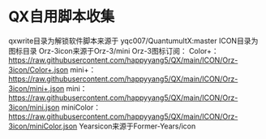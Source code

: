 # QX自用脚本收集
qxwrite目录为解锁软件脚本来源于
yqc007/QuantumultX:master
ICON目录为图标目录
Orz-3icon来源于Orz-3/mini
Orz-3图标订阅：
Color+：https://raw.githubusercontent.com/happyyang5/QX/main/ICON/Orz-3icon/Color+.json
mini+：https://raw.githubusercontent.com/happyyang5/QX/main/ICON/Orz-3icon/mini+.json
mini：https://raw.githubusercontent.com/happyyang5/QX/main/ICON/Orz-3icon/mini.json
miniColor：https://raw.githubusercontent.com/happyyang5/QX/main/ICON/Orz-3icon/miniColor.json
Yearsicon来源于Former-Years/icon


